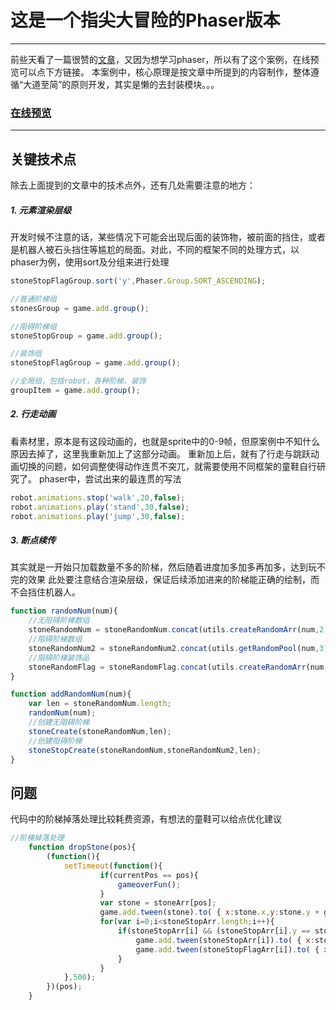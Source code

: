 # 这是一个指尖大冒险的Phaser版本

------

前些天看了一篇很赞的[文章](https://aotu.io/notes/2017/11/28/h5_game_jumping/)，又因为想学习phaser，所以有了这个案例，在线预览可以点下方链接。
本案例中，核心原理是按文章中所提到的内容制作，整体遵循“大道至简”的原则开发，其实是懒的去封装模块。。。


### [在线预览](www.winqee.com/backup/phaser1)


------

## 关键技术点

除去上面提到的文章中的技术点外，还有几处需要注意的地方：

##### 1. 元素渲染层级
开发时候不注意的话，某些情况下可能会出现后面的装饰物，被前面的挡住，或者是机器人被石头挡住等尴尬的局面。对此，不同的框架不同的处理方式，以phaser为例，使用sort及分组来进行处理
```javascript
stoneStopFlagGroup.sort('y',Phaser.Group.SORT_ASCENDING);
```
```javascript
//普通阶梯组
stonesGroup = game.add.group();

//阻碍阶梯组
stoneStopGroup = game.add.group();

//装饰组
stoneStopFlagGroup = game.add.group();

//全局组，包括robot，各种阶梯，装饰
groupItem = game.add.group();
```

##### 2. 行走动画
看素材里，原本是有这段动画的，也就是sprite中的0-9帧，但原案例中不知什么原因去掉了，这里我重新加上了这部分动画。
重新加上后，就有了行走与跳跃动画切换的问题，如何调整使得动作连贯不突兀，就需要使用不同框架的童鞋自行研究了。
phaser中，尝试出来的最连贯的写法
```javascript
robot.animations.stop('walk',20,false);
robot.animations.play('stand',30,false);
robot.animations.play('jump',30,false);
```

##### 3. 断点续传
其实就是一开始只加载数量不多的阶梯，然后随着进度加多加多再加多，达到玩不完的效果
此处要注意结合渲染层级，保证后续添加进来的阶梯能正确的绘制，而不会挡住机器人。
```javascript
function randomNum(num){
    //无阻碍阶梯数组
    stoneRandomNum = stoneRandomNum.concat(utils.createRandomArr(num,2,0));
    //阻碍阶梯数组
    stoneRandomNum2 = stoneRandomNum2.concat(utils.getRandomPool(num,3));
    //阻碍阶梯装饰品
    stoneRandomFlag = stoneRandomFlag.concat(utils.createRandomArr(num,6,1));
}

function addRandomNum(num){
    var len = stoneRandomNum.length;
    randomNum(num);
    //创建无阻碍阶梯
    stoneCreate(stoneRandomNum,len);
    //创建阻碍阶梯
    stoneStopCreate(stoneRandomNum,stoneRandomNum2,len);
}
```

## 问题

代码中的阶梯掉落处理比较耗费资源，有想法的童鞋可以给点优化建议
```javascript
//阶梯掉落处理
    function dropStone(pos){
        (function(){
            setTimeout(function(){
                    if(currentPos == pos){
                        gameoverFun();
                    }
                    var stone = stoneArr[pos];
                    game.add.tween(stone).to( { x:stone.x,y:stone.y + game.height },stoneDropStep, Phaser.Easing.Quadratic.In).start();
                    for(var i=0;i<stoneStopArr.length;i++){
                        if(stoneStopArr[i] && (stoneStopArr[i].y == stone.y)){
                            game.add.tween(stoneStopArr[i]).to( { x:stoneStopArr[i].x,y:stoneStopArr[i].y + game.height },stoneDropStep, Phaser.Easing.Quadratic.In).start();
                            game.add.tween(stoneStopFlagArr[i]).to( { x:stoneStopFlagArr[i].x,y:stoneStopFlagArr[i].y + game.height },stoneDropStep, Phaser.Easing.Quadratic.In).start();
                        }
                    }
            },500);
        })(pos);
    }
```
